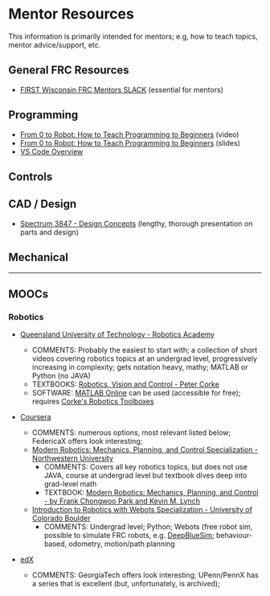 # Mentor Resources
This information is primarily intended for mentors; e.g, how to teach topics, mentor advice/support, etc.

## General FRC Resources
* [FIRST Wisconsin FRC Mentors SLACK](https://join.slack.com/t/firstwifrcmentors/shared_invite/zt-311wqhrs5-LieP5H3WXlVW3BxIAbkDyA) (essential for mentors)
## Programming
* [From 0 to Robot: How to Teach Programming to Beginners](https://youtu.be/GwAYCnt4wDQ?si=lSxFO-6Wa23L3KJe) (video)
* [From 0 to Robot: How to Teach Programming to Beginners](https://docs.google.com/presentation/d/15O2Xo5cHsYG3hVvQbMSB2SuvU9ED0Y3feaKdCbgaQyM/preview#slide=id.g27fbcc6740a_0_179) (slides)
* [VS Code Overview](https://docs.wpilib.org/en/stable/docs/software/vscode-overview/index.html)

## Controls

## CAD / Design
* [Spectrum 3847 - Design Concepts](https://docs.google.com/presentation/d/1whyvTc-HmHIQoMQok2rVF6ahzuzkDI1A4BrMUjpHwMc/edit) (lengthy, thorough presentation on parts and design)

## Mechanical


---
## MOOCs
### Robotics
* [Queensland University of Technology - Robotics Academy](https://robotacademy.net.au/) 
  * COMMENTS: Probably the easiest to start with; a collection of short videos covering robotics topics at an undergrad level, progressively increasing in complexity; gets notation heavy, mathy; MATLAB or Python (no JAVA) 
  * TEXTBOOKS: [Robotics, Vision and Control - Peter Corke](https://petercorke.com/#)
  * SOFTWARE: [MATLAB Online](https://www.mathworks.com/products/matlab-online.html) can be used (accessible for free); requires [Corke's Robotics Toolboxes](https://petercorke.com/toolboxes/robotics-toolbox/#)

* [Coursera](https://www.coursera.org/search?query=robotics&language=English&sortBy=BEST_MATCH)
  * COMMENTS: numerous options, most relevant listed below; FedericaX offers look interesting; 
  * [Modern Robotics: Mechanics, Planning, and Control Specialization - Northwestern University](https://www.coursera.org/specializations/modernrobotics#courses)
    * COMMENTS: Covers all key robotics topics, but does not use JAVA, course at undergrad level but textbook dives deep into grad-level math
    * TEXTBOOK: [Modern Robotics: Mechanics, Planning, and Control - by Frank Chongwoo Park and Kevin M. Lynch
](https://hades.mech.northwestern.edu/images/7/7f/MR.pdf)
  * [Introduction to Robotics with Webots Specialization - University of Colorado Boulder](https://www.coursera.org/specializations/introduction-robotics-webots#courses)
    * COMMENTS: Undergrad level; Python; Webots (free robot sim, possible to simulate FRC robots, e.g. [DeepBlueSim](https://github.com/DeepBlueRobotics/DeepBlueSim); behaviour-based, odometry, motion/path planning

* [edX](https://www.edx.org/search?tab=Course&learning_type=Course&q=Robotics&page=1&language=English&availability=Available+now)
  * COMMENTS: GeorgiaTech offers look interesting; UPenn/PennX has a series that is excellent (but, unfortunately, is archived);
